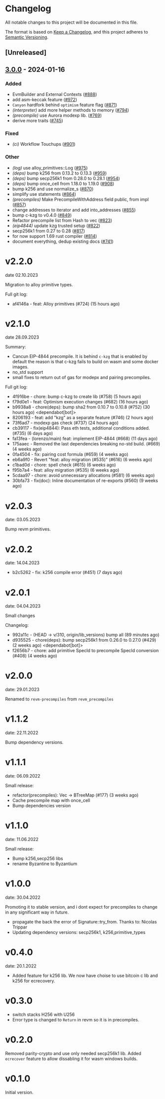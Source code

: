 # Changelog
All notable changes to this project will be documented in this file.

The format is based on [Keep a Changelog](https://keepachangelog.com/en/1.0.0/),
and this project adheres to [Semantic Versioning](https://semver.org/spec/v2.0.0.html).

## [Unreleased]

## [3.0.0](https://github.com/Wollac/revm/compare/revm-precompile-v2.2.0...revm-precompile-v3.0.0) - 2024-01-16

### Added
- EvmBuilder and External Contexts ([#888](https://github.com/Wollac/revm/pull/888))
- add asm-keccak feature ([#972](https://github.com/Wollac/revm/pull/972))
- `Canyon` hardfork behind `optimism` feature flag ([#871](https://github.com/Wollac/revm/pull/871))
- *(interpreter)* add more helper methods to memory ([#794](https://github.com/Wollac/revm/pull/794))
- *(precompile)* use Aurora modexp lib. ([#769](https://github.com/Wollac/revm/pull/769))
- derive more traits ([#745](https://github.com/Wollac/revm/pull/745))

### Fixed
- *(ci)* Workflow Touchups ([#901](https://github.com/Wollac/revm/pull/901))

### Other
- *(log)* use alloy_primitives::Log ([#975](https://github.com/Wollac/revm/pull/975))
- *(deps)* bump k256 from 0.13.2 to 0.13.3 ([#959](https://github.com/Wollac/revm/pull/959))
- *(deps)* bump secp256k1 from 0.28.0 to 0.28.1 ([#954](https://github.com/Wollac/revm/pull/954))
- *(deps)* bump once_cell from 1.18.0 to 1.19.0 ([#908](https://github.com/Wollac/revm/pull/908))
- bump k256 and use normalize_s ([#870](https://github.com/Wollac/revm/pull/870))
- simplify use statements ([#864](https://github.com/Wollac/revm/pull/864))
- *(precompiles)* Make PrecompileWithAddress field public, from impl ([#857](https://github.com/Wollac/revm/pull/857))
- change addresses to iterator and add into_addresses ([#855](https://github.com/Wollac/revm/pull/855))
- bump c-kzg to v0.4.0 ([#849](https://github.com/Wollac/revm/pull/849))
- Refactor precompile list from Hash to vec ([#823](https://github.com/Wollac/revm/pull/823))
- *(eip4844)* update kzg trusted setup ([#822](https://github.com/Wollac/revm/pull/822))
- secp256k1 from 0.27 to 0.28 ([#817](https://github.com/Wollac/revm/pull/817))
- for now support 1.69 rust compiler ([#814](https://github.com/Wollac/revm/pull/814))
- document everything, dedup existing docs ([#741](https://github.com/Wollac/revm/pull/741))

# v2.2.0
date 02.10.2023

Migration to alloy primitive types.

Full git log:
* af4146a - feat: Alloy primitives (#724) (15 hours ago) <evalir>

# v2.1.0
date 28.09.2023

 Summary:
 * Cancun EIP-4844 precompile. It is behind `c-kzg` that is enabled by default
    the reason is that c-kzg fails to build on wasm and some docker images.
 * no_std support
 * small fixes to return out of gas for modepx and pairing precompiles.

Full git log:
* 4f916be - chore: bump c-kzg to create lib (#758) (5 hours ago) <rakita>
* f79d0e1 - feat: Optimism execution changes (#682) (16 hours ago) <clabby>
* b9938a8 - chore(deps): bump sha2 from 0.10.7 to 0.10.8 (#752) (30 hours ago) <dependabot[bot]>
* 8206193 - feat: add "kzg" as a separate feature (#746) (2 hours ago) <DaniPopes>
* 73f6ad7 - modexp gas check (#737) (24 hours ago) <Alessandro Mazza>
* cb39117 - fix(eip4844): Pass eth tests, additional conditions added. (#735) (6 days ago) <rakita>
* fa13fea - (lorenzo/main) feat: implement EIP-4844 (#668) (11 days ago) <DaniPopes>
* 175aaec - Removed the last dependencies breaking no-std build. (#669) (4 weeks ago) <Lucas Clemente Vella>
* 0fa4504 - fix: pairing cost formula  (#659) (4 weeks ago) <xkx>
* eb6a9f0 - Revert "feat: alloy migration (#535)" (#616) (6 weeks ago) <rakita>
* c1bad0d - chore: spell check (#615) (6 weeks ago) <Roman Krasiuk>
* f95b7a4 - feat: alloy migration (#535) (6 weeks ago) <DaniPopes>
* 5cdaa97 - chore: avoid unnecessary allocations (#581) (6 weeks ago) <DaniPopes>
* 30bfa73 - fix(doc): Inline documentation of re-exports (#560) (9 weeks ago) <Yiannis Marangos>

# v2.0.3
date: 03.05.2023

Bump revm primitives.

# v2.0.2
date: 14.04.2023

* b2c5262 - fix: k256 compile error (#451) (7 days ago) <rakita>

# v2.0.1
date: 04.04.2023

Small changes

Changelog:
* 992a11c - (HEAD -> v/310, origin/lib_versions) bump all (89 minutes ago) <rakita>
* d935525 - chore(deps): bump secp256k1 from 0.26.0 to 0.27.0 (#429) (2 weeks ago) <dependabot[bot]>
* f2656b7 - chore: add primitive SpecId to precompile SpecId conversion (#408) (4 weeks ago) <Matthias Seitz>
# v2.0.0
date: 29.01.2023

Renamed to `revm-precompiles` from `revm_precompiles`

# v1.1.2
date: 22.11.2022

Bump dependency versions.

# v1.1.1
date: 06.09.2022

Small release:
* refactor(precompiles): Vec -> BTreeMap (#177) (3 weeks ago) <Alexey Shekhirin>
* Cache precompile map with once_cell
* Bump dependencies version

# v1.1.0
date: 11.06.2022

Small release:
* Bump k256,secp256 libs
* rename Byzantine to Byzantium

# v1.0.0
date: 30.04.2022

Promoting it to stable version, and i dont expect for precompiles to change in any significant way in future.

* propagate the back the error of Signature::try_from. Thanks to: Nicolas Trippar
* Updating dependency versions: secp256k1, k256,primitive_types
# v0.4.0
date: 20.1.2022

* Added feature for k256 lib. We now have choise to use bitcoin c lib and k256 for ecrecovery.

# v0.3.0

* switch stacks H256 with U256 
* Error type is changed to `Return` in revm so it is in precompiles.
# v0.2.0

Removed parity-crypto and use only needed secp256k1 lib. Added `ecrecover` feature to allow dissabling it for wasm windows builds.

# v0.1.0

Initial version.